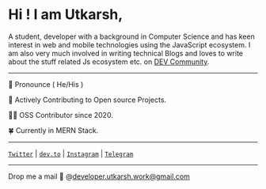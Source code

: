 # Hi ! I am Utkarsh,

A student, developer with a background in Computer Science and has keen interest in web and mobile technologies using the JavaScript ecosystem. I am also very much involved in writing technical Blogs and loves to write about the stuff related Js ecosystem etc. on [DEV Community](https://dev.to/uyadav207).

---

📢  Pronounce ( He/His )

💪  Actively Contributing to Open source Projects.

🧑‍💻 OSS Contributor since 2020.

🍀  Currently in MERN Stack.

---

[`Twitter`](https://twitter.com/UYadavDEV) | [`dev.to`](https://dev.to/uyadav207) | [`Instagram`](https://www.instagram.com/utkarsh_developer/) | [`Telegram`](https://t.me/utkarshyadav207)

---
Drop me a mail 💌 @[developer.utkarsh.work@gmail.com](mailto:yadavutkarsh207@gmail.com)
